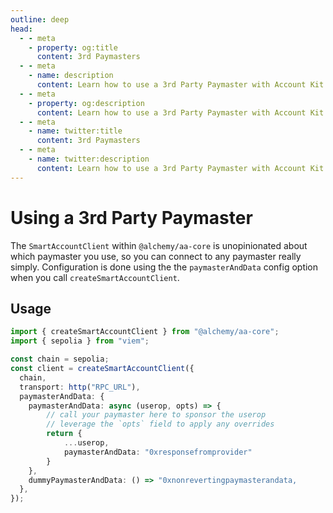 ```yaml
---
outline: deep
head:
  - - meta
    - property: og:title
      content: 3rd Paymasters
  - - meta
    - name: description
      content: Learn how to use a 3rd Party Paymaster with Account Kit
  - - meta
    - property: og:description
      content: Learn how to use a 3rd Party Paymaster with Account Kit
  - - meta
    - name: twitter:title
      content: 3rd Paymasters
  - - meta
    - name: twitter:description
      content: Learn how to use a 3rd Party Paymaster with Account Kit
---
```


# Using a 3rd Party Paymaster

The `SmartAccountClient` within `@alchemy/aa-core` is unopinionated about which paymaster you use, so you can connect to any paymaster really simply. Configuration is done using the the `paymasterAndData` config option when you call `createSmartAccountClient`.

## Usage

```ts
import { createSmartAccountClient } from "@alchemy/aa-core";
import { sepolia } from "viem";

const chain = sepolia;
const client = createSmartAccountClient({
  chain,
  transport: http("RPC_URL"),
  paymasterAndData: {
    paymasterAndData: async (userop, opts) => {
        // call your paymaster here to sponsor the userop
        // leverage the `opts` field to apply any overrides
        return {
            ...userop,
            paymasterAndData: "0xresponsefromprovider"
        }
    },
    dummyPaymasterAndData: () => "0xnonrevertingpaymasterandata,
  },
});

```
